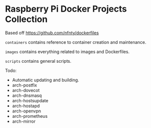 Raspberry Pi Docker Projects Collection
======

Based off https://github.com/nfnty/dockerfiles

`containers` contains reference to container creation and maintenance.

`images` contains everything related to images and Dockerfiles.

`scripts` contains general scripts.

Todo:

* Automatic updating and building.
* arch-postfix
* arch-dovecot
* arch-dnsmasq
* arch-hostsupdate
* arch-hostapd
* arch-openvpn
* arch-prometheus
* arch-mirror
